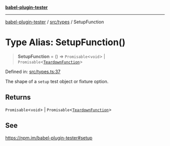 [**babel-plugin-tester**](../../../README.md)

***

[babel-plugin-tester](../../../README.md) / [src/types](../README.md) / SetupFunction

# Type Alias: SetupFunction()

> **SetupFunction** = () => `Promisable`\<`void`\> \| `Promisable`\<[`TeardownFunction`](TeardownFunction.md)\>

Defined in: [src/types.ts:37](https://github.com/babel-utils/babel-plugin-tester/blob/4d4ff268cbd4a3f5ae326c51e5487f07121f5c9d/src/types.ts#L37)

The shape of a `setup` test object or fixture option.

## Returns

`Promisable`\<`void`\> \| `Promisable`\<[`TeardownFunction`](TeardownFunction.md)\>

## See

https://npm.im/babel-plugin-tester#setup

